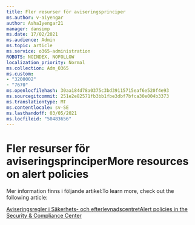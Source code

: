 ```yaml
---
title: Fler resurser för aviseringsprinciper
ms.author: v-aiyengar
author: AshaIyengar21
manager: dansimp
ms.date: 17/02/2021
ms.audience: Admin
ms.topic: article
ms.service: o365-administration
ROBOTS: NOINDEX, NOFOLLOW
localization_priority: Normal
ms.collection: Adm_O365
ms.custom:
- "3200002"
- "7670"
ms.openlocfilehash: 30aa184d78a0375c3bd39115715eaf6e520f4e93
ms.sourcegitcommit: 251e2e82571fb3bb1fbe3dbf7bfca30e004b3373
ms.translationtype: MT
ms.contentlocale: sv-SE
ms.lasthandoff: 03/05/2021
ms.locfileid: "50483656"
---
```

# <a name="more-resources-on-alert-policies"></a><span data-ttu-id="be4f3-102">Fler resurser för aviseringsprinciper</span><span class="sxs-lookup"><span data-stu-id="be4f3-102">More resources on alert policies</span></span>

<span data-ttu-id="be4f3-103">Mer information finns i följande artikel:</span><span class="sxs-lookup"><span data-stu-id="be4f3-103">To learn more, check out the following article:</span></span>

[<span data-ttu-id="be4f3-104">Aviseringsregler i Säkerhets- och efterlevnadscentret</span><span class="sxs-lookup"><span data-stu-id="be4f3-104">Alert policies in the Security & Compliance Center</span></span>](https://go.microsoft.com/fwlink/?linkid=2103211)